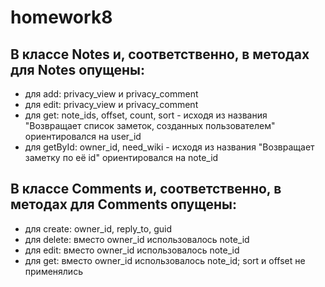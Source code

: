 # homework8
## В классе Notes и, соответственно, в методах для Notes опущены:
- для add: privacy_view и privacy_comment
- для edit: privacy_view и privacy_comment
- для get: note_ids, offset, count, sort - исходя из названия "Возвращает список заметок, созданных пользователем" ориентировался на user_id
- для getById: owner_id, need_wiki - исходя из названия "Возвращает заметку по её id" ориентировался на note_id


 ## В классе Comments и, соответственно, в методах для Comments опущены:
 - для create: owner_id, reply_to, guid
 - для delete: вместо owner_id использовалось note_id
 - для edit: вместо owner_id использовалось note_id
 - для get: вместо owner_id использовалось note_id; sort и offset не применялись
